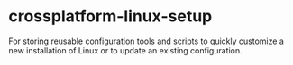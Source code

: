 # crossplatform-linux-setup
For storing reusable configuration tools and scripts to quickly customize a new installation of Linux or to update an existing configuration.
